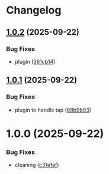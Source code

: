 # Changelog

## [1.0.2](https://github.com/huextrat/expo-core-spotlight/compare/v1.0.1...v1.0.2) (2025-09-22)


### Bug Fixes

* plugin ([361cb14](https://github.com/huextrat/expo-core-spotlight/commit/361cb14531e0db027ab65821787756c18c2a80fe))

## [1.0.1](https://github.com/huextrat/expo-core-spotlight/compare/v1.0.0...v1.0.1) (2025-09-22)


### Bug Fixes

* plugin to handle tap ([88b9b03](https://github.com/huextrat/expo-core-spotlight/commit/88b9b03c6205ed90936c283c1e6978efb1d6d6e9))

# 1.0.0 (2025-09-22)


### Bug Fixes

* cleaning ([c31efaf](https://github.com/huextrat/expo-core-spotlight/commit/c31efaf59667dc0981894ad68f4a29aab966f37e))
